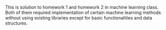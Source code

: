 This is solution to homework 1 and homework 2 in machine learning class. Both of them required implementation of certain machine learning methods without using existing libraries except for basic functionalities and data structures.
